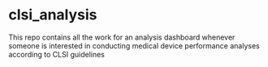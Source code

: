 # clsi_analysis
This repo contains all the work for an analysis dashboard whenever someone is interested in conducting medical device performance analyses according to CLSI guidelines
